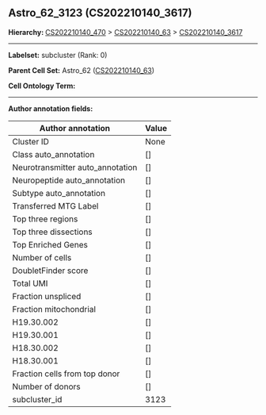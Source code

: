 ## Astro_62_3123 (CS202210140_3617)
<b>Hierarchy: </b>
[CS202210140_470](https://purl.brain-bican.org/taxonomy/CS202210140#CS202210140_470) >
[CS202210140_63](https://purl.brain-bican.org/taxonomy/CS202210140#CS202210140_63) >
[CS202210140_3617](https://purl.brain-bican.org/taxonomy/CS202210140#CS202210140_3617)

---


**Labelset:** subcluster (Rank: 0)

**Parent Cell Set:** Astro_62 ([CS202210140_63](https://purl.brain-bican.org/taxonomy/CS202210140#CS202210140_63))



**Cell Ontology Term:** 

[MARKER GENES.]: #


---

[TRANSFERRED ANNOTATIONS.]: #


[AUTHOR ANNOTATION FIELDS.]: #


**Author annotation fields:**

| Author annotation | Value |
|-------------------|-------|
|Cluster ID|None|
|Class auto_annotation|[]|
|Neurotransmitter auto_annotation|[]|
|Neuropeptide auto_annotation|[]|
|Subtype auto_annotation|[]|
|Transferred MTG Label|[]|
|Top three regions|[]|
|Top three dissections|[]|
|Top Enriched Genes|[]|
|Number of cells|[]|
|DoubletFinder score|[]|
|Total UMI|[]|
|Fraction unspliced|[]|
|Fraction mitochondrial|[]|
|H19.30.002|[]|
|H19.30.001|[]|
|H18.30.002|[]|
|H18.30.001|[]|
|Fraction cells from top donor|[]|
|Number of donors|[]|
|subcluster_id|3123|
